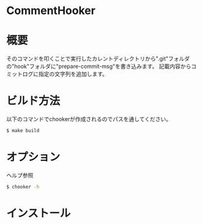 # CommentHooker
# 概要
そのコマンドを叩くことで実行したカレントディレクトリから".git"フォルダの"hook"フォルダに"prepare-commit-msg"を書き込みます。
記載内容からコミットログに指定の文字列を追加します。

# ビルド方法

以下のコマンドでchookerが作成されるのでパスを通してください。

```bash
$ make build
```

# オプション
ヘルプ参照

```bash
$ chooker -h
```

# インストール
